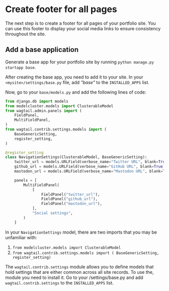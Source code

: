 # Create footer for all pages
The next step is to create a footer for all pages of your portfolio site. You can use this footer to display your social media links to ensure consistency throughout the site.

## Add a base application
<!-- Ask Thibaud for the reason for creating the base app -->
Generate a base app for your portfolio site by running `python manage.py startapp base`.

After creating the base app, you need to add it to your site. In your `<mysite>/settings/base.py` file, add _"base"_ to the `INSTALLED_APPS` list.

Now, go to your `base/models.py` and add the following lines of code:

```python
from django.db import models
from modelcluster.models import ClusterableModel
from wagtail.admin.panels import (
    FieldPanel,
    MultiFieldPanel,
)
from wagtail.contrib.settings.models import (
    BaseGenericSetting,
    register_setting,
)

@register_setting
class NavigationSettings(ClusterableModel, BaseGenericSetting):
    twitter_url = models.URLField(verbose_name="Twitter URL", blank=True)
    github_url = models.URLField(verbose_name="GitHub URL", blank=True)
    mastodon_url = models.URLField(verbose_name="Mastodon URL", blank=True)

    panels = [
        MultiFieldPanel(
            [
                FieldPanel("twitter_url"),
                FieldPanel("github_url"),
                FieldPanel("mastodon_url"),
            ],
            "Social settings",
        )
    ]
```

In your `NavigationSettings` model, there are two imports that you may be unfamiliar with:
1. `from modelcluster.models import ClusterableModel`
2. `from wagtail.contrib.settings.models import ( BaseGenericSetting, register_setting)`

<!-- Ask Thibaud for resources explaining  `from modelcluster.models import ClusterableModel` 

Ask Thibaud if there is any special reason for using parentheses to import modeules apart from readability
-->

The `wagtail.contrib.settings` module allows you to define models that hold settings that are either common across all site records. To use the, module you need to install it. Go to your <mysite>/settings/base.py and add `wagtail.contrib.settings` to the `INSTALLED_APPS` list.